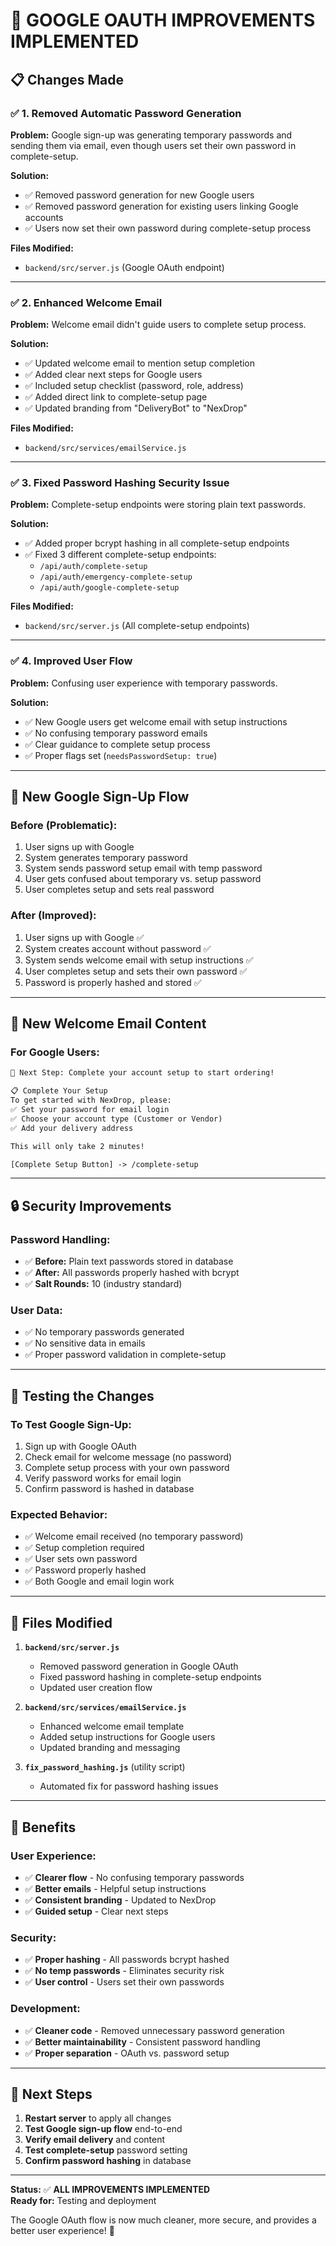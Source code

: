 # 🔧 GOOGLE OAUTH IMPROVEMENTS IMPLEMENTED

## 📋 **Changes Made**

### ✅ **1. Removed Automatic Password Generation**
**Problem:** Google sign-up was generating temporary passwords and sending them via email, even though users set their own password in complete-setup.

**Solution:**
- ✅ Removed password generation for new Google users
- ✅ Removed password generation for existing users linking Google accounts
- ✅ Users now set their own password during complete-setup process

**Files Modified:**
- `backend/src/server.js` (Google OAuth endpoint)

---

### ✅ **2. Enhanced Welcome Email**
**Problem:** Welcome email didn't guide users to complete setup process.

**Solution:**
- ✅ Updated welcome email to mention setup completion
- ✅ Added clear next steps for Google users
- ✅ Included setup checklist (password, role, address)
- ✅ Added direct link to complete-setup page
- ✅ Updated branding from "DeliveryBot" to "NexDrop"

**Files Modified:**
- `backend/src/services/emailService.js`

---

### ✅ **3. Fixed Password Hashing Security Issue**
**Problem:** Complete-setup endpoints were storing plain text passwords.

**Solution:**
- ✅ Added proper bcrypt hashing in all complete-setup endpoints
- ✅ Fixed 3 different complete-setup endpoints:
  - `/api/auth/complete-setup`
  - `/api/auth/emergency-complete-setup`
  - `/api/auth/google-complete-setup`

**Files Modified:**
- `backend/src/server.js` (All complete-setup endpoints)

---

### ✅ **4. Improved User Flow**
**Problem:** Confusing user experience with temporary passwords.

**Solution:**
- ✅ New Google users get welcome email with setup instructions
- ✅ No confusing temporary password emails
- ✅ Clear guidance to complete setup process
- ✅ Proper flags set (`needsPasswordSetup: true`)

---

## 🔄 **New Google Sign-Up Flow**

### **Before (Problematic):**
1. User signs up with Google
2. System generates temporary password
3. System sends password setup email with temp password
4. User gets confused about temporary vs. setup password
5. User completes setup and sets real password

### **After (Improved):**
1. User signs up with Google ✅
2. System creates account without password ✅
3. System sends welcome email with setup instructions ✅
4. User completes setup and sets their own password ✅
5. Password is properly hashed and stored ✅

---

## 📧 **New Welcome Email Content**

### **For Google Users:**
```html
🚀 Next Step: Complete your account setup to start ordering!

📋 Complete Your Setup
To get started with NexDrop, please:
✅ Set your password for email login
✅ Choose your account type (Customer or Vendor)  
✅ Add your delivery address

This will only take 2 minutes!

[Complete Setup Button] -> /complete-setup
```

---

## 🔒 **Security Improvements**

### **Password Handling:**
- ✅ **Before:** Plain text passwords stored in database
- ✅ **After:** All passwords properly hashed with bcrypt
- ✅ **Salt Rounds:** 10 (industry standard)

### **User Data:**
- ✅ No temporary passwords generated
- ✅ No sensitive data in emails
- ✅ Proper password validation in complete-setup

---

## 🧪 **Testing the Changes**

### **To Test Google Sign-Up:**
1. Sign up with Google OAuth
2. Check email for welcome message (no password)
3. Complete setup process with your own password
4. Verify password works for email login
5. Confirm password is hashed in database

### **Expected Behavior:**
- ✅ Welcome email received (no temporary password)
- ✅ Setup completion required
- ✅ User sets own password
- ✅ Password properly hashed
- ✅ Both Google and email login work

---

## 📁 **Files Modified**

1. **`backend/src/server.js`**
   - Removed password generation in Google OAuth
   - Fixed password hashing in complete-setup endpoints
   - Updated user creation flow

2. **`backend/src/services/emailService.js`**
   - Enhanced welcome email template
   - Added setup instructions for Google users
   - Updated branding and messaging

3. **`fix_password_hashing.js`** (utility script)
   - Automated fix for password hashing issues

---

## 🎯 **Benefits**

### **User Experience:**
- ✅ **Clearer flow** - No confusing temporary passwords
- ✅ **Better emails** - Helpful setup instructions
- ✅ **Consistent branding** - Updated to NexDrop
- ✅ **Guided setup** - Clear next steps

### **Security:**
- ✅ **Proper hashing** - All passwords bcrypt hashed
- ✅ **No temp passwords** - Eliminates security risk
- ✅ **User control** - Users set their own passwords

### **Development:**
- ✅ **Cleaner code** - Removed unnecessary password generation
- ✅ **Better maintainability** - Consistent password handling
- ✅ **Proper separation** - OAuth vs. password setup

---

## 🚀 **Next Steps**

1. **Restart server** to apply all changes
2. **Test Google sign-up flow** end-to-end
3. **Verify email delivery** and content
4. **Test complete-setup** password setting
5. **Confirm password hashing** in database

---

**Status:** ✅ **ALL IMPROVEMENTS IMPLEMENTED**  
**Ready for:** Testing and deployment

The Google OAuth flow is now much cleaner, more secure, and provides a better user experience! 🎉
